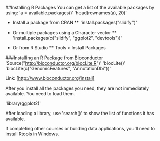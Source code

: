 ##Installing R Packages
You can get a list of the available packages by using:
'a = available.packages()'
'head(rownames(a), 20)'

* Install a package from CRAN
** 'install.packages("slidify")'

* Or multiple packages using a Character vector
** 'install.packages(c("slidify", "ggplot2", "devtools"))'

* Or from R Studio
** Tools > Install Packages

###Installing an R Package from Bioconductor
'Source("http://bioconductor.org/biocLite.R")'
'biocLite()'
'biocLite(c("GenomicFeatures", "AnnotationDbi"))'

Link: [http://www.bioconductor.org/install]

After you install all the packages you need, they are not immediately available. You need to load them.

'library(ggplot2)'

After loading a library, use 'search()' to show the list of functions it has available.

If completing other courses or building data applications, you'll need to install Rtools in Windows.
